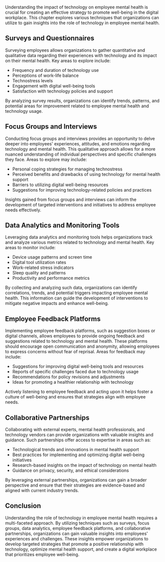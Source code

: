 
Understanding the impact of technology on employee mental health is crucial for creating an effective strategy to promote well-being in the digital workplace. This chapter explores various techniques that organizations can utilize to gain insights into the role of technology in employee mental health.

Surveys and Questionnaires
--------------------------

Surveying employees allows organizations to gather quantitative and qualitative data regarding their experiences with technology and its impact on their mental health. Key areas to explore include:

* Frequency and duration of technology use
* Perceptions of work-life balance
* Technostress levels
* Engagement with digital well-being tools
* Satisfaction with technology policies and support

By analyzing survey results, organizations can identify trends, patterns, and potential areas for improvement related to employee mental health and technology usage.

Focus Groups and Interviews
---------------------------

Conducting focus groups and interviews provides an opportunity to delve deeper into employees' experiences, attitudes, and emotions regarding technology and mental health. This qualitative approach allows for a more nuanced understanding of individual perspectives and specific challenges they face. Areas to explore may include:

* Personal coping strategies for managing technostress
* Perceived benefits and drawbacks of using technology for mental health support
* Barriers to utilizing digital well-being resources
* Suggestions for improving technology-related policies and practices

Insights gained from focus groups and interviews can inform the development of targeted interventions and initiatives to address employee needs effectively.

Data Analytics and Monitoring Tools
-----------------------------------

Leveraging data analytics and monitoring tools helps organizations track and analyze various metrics related to technology and mental health. Key areas to monitor include:

* Device usage patterns and screen time
* Digital tool utilization rates
* Work-related stress indicators
* Sleep quality and patterns
* Productivity and performance metrics

By collecting and analyzing such data, organizations can identify correlations, trends, and potential triggers impacting employee mental health. This information can guide the development of interventions to mitigate negative impacts and enhance well-being.

Employee Feedback Platforms
---------------------------

Implementing employee feedback platforms, such as suggestion boxes or digital channels, allows employees to provide ongoing feedback and suggestions related to technology and mental health. These platforms should encourage open communication and anonymity, allowing employees to express concerns without fear of reprisal. Areas for feedback may include:

* Suggestions for improving digital well-being tools and resources
* Reports of specific challenges faced due to technology usage
* Recommendations for policy revisions and adjustments
* Ideas for promoting a healthier relationship with technology

Actively listening to employee feedback and acting upon it helps foster a culture of well-being and ensures that strategies align with employee needs.

Collaborative Partnerships
--------------------------

Collaborating with external experts, mental health professionals, and technology vendors can provide organizations with valuable insights and guidance. Such partnerships offer access to expertise in areas such as:

* Technological trends and innovations in mental health support
* Best practices for implementing and optimizing digital well-being initiatives
* Research-based insights on the impact of technology on mental health
* Guidance on privacy, security, and ethical considerations

By leveraging external partnerships, organizations can gain a broader perspective and ensure that their strategies are evidence-based and aligned with current industry trends.

Conclusion
----------

Understanding the role of technology in employee mental health requires a multi-faceted approach. By utilizing techniques such as surveys, focus groups, data analytics, employee feedback platforms, and collaborative partnerships, organizations can gain valuable insights into employees' experiences and challenges. These insights empower organizations to develop targeted strategies that promote a positive relationship with technology, optimize mental health support, and create a digital workplace that prioritizes employee well-being.
